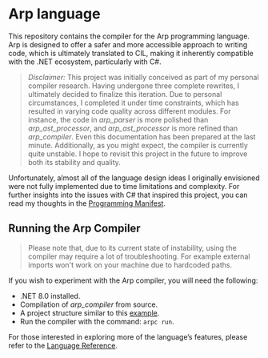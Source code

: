 # Arp language

This repository contains the compiler for the Arp programming language. Arp is designed to offer a safer and more accessible approach to writing code, which is ultimately translated to CIL, making it inherently compatible with the .NET ecosystem, particularly with C#.

> *Disclaimer:* This project was initially conceived as part of my personal compiler research. Having undergone three complete rewrites, I ultimately decided to finalize this iteration. Due to personal circumstances, I completed it under time constraints, which has resulted in varying code quality across different modules. For instance, the code in _arp_parser_ is more polished than _arp_ast_processor_, and _arp_ast_processor_ is more refined than _arp_compiler_. Even this documentation has been prepared at the last minute. 
> Additionally, as you might expect, the compiler is currently quite unstable. I hope to revisit this project in the future to improve both its stability and quality.

Unfortunately, almost all of the language design ideas I originally envisioned were not fully implemented due to time limitations and complexity. For further insights into the issues with C# that inspired this project, you can read my thoughts in the [Programming Manifest](./Documentation/ProgrammingManifest.md).

## Running the Arp Compiler

> Please note that, due to its current state of instability, using the compiler may require a lot of troubleshooting. For example external imports won't work on your machine due to hardcoded paths.

If you wish to experiment with the Arp compiler, you will need the following:

- .NET 8.0 installed.
- Compilation of _arp_compiler_ from source.
- A project structure similar to this [example](./examples/hello_world/).
- Run the compiler with the command: `arpc run`.

For those interested in exploring more of the language’s features, please refer to the [Language Reference](./Documentation/Reference.md).